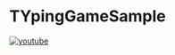 # TYpingGameSample

[![youtube](https://img.youtube.com/vi/D8HgRGWtpWY/0.jpg)](http://www.youtube.com/watch?v=D8HgRGWtpWY "TYpingGameSample")
